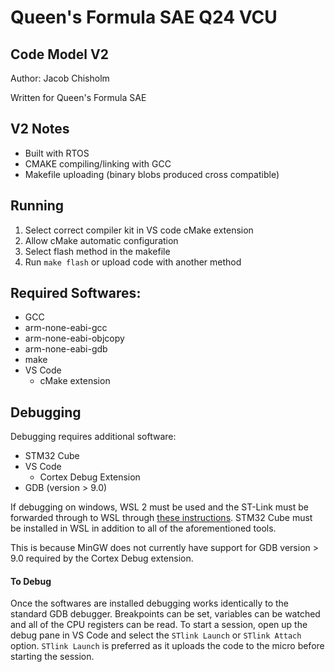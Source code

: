 # Queen's Formula SAE Q24 VCU
## Code Model V2

Author: Jacob Chisholm

Written for Queen's Formula SAE

## V2 Notes
- Built with RTOS
- CMAKE compiling/linking with GCC
- Makefile uploading (binary blobs produced cross compatible)

## Running
1. Select correct compiler kit in VS code cMake extension
2. Allow cMake automatic configuration
3. Select flash method in the makefile
3. Run `make flash` or upload code with another method

## Required Softwares:
- GCC
- arm-none-eabi-gcc
- arm-none-eabi-objcopy
- arm-none-eabi-gdb
- make
- VS Code
    - cMake extension

## Debugging
Debugging requires additional software:
- STM32 Cube
- VS Code
    - Cortex Debug Extension
- GDB (version > 9.0)

If debugging on windows, WSL 2 must be used and the ST-Link must be forwarded through to WSL through [these instructions](https://learn.microsoft.com/en-us/windows/wsl/connect-usb). STM32 Cube must be installed in WSL in addition to all of the aforementioned tools.

This is because MinGW does not currently have support for GDB version > 9.0 required by the Cortex Debug extension.

#### To Debug
Once the softwares are installed debugging works identically to the standard GDB debugger. Breakpoints can be set, variables can be watched and all of the CPU registers can be read. To start a session, open up the debug pane in VS Code and select the `STlink Launch` or `STlink Attach` option. `STlink Launch` is preferred as it uploads the code to the micro before starting the session.